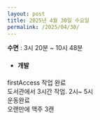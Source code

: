 ```yaml
---
layout: post
title: 2025년 4월 30일 수요일
permalink: /2025/04/30/
---
```

**수면** : 3시 20분 ~ 10시 48분<br/>
* #### 개발<br/>
firstAccess 작업 완료<br/>
도서관에서 3시간 작업. 2시~ 5시<br/>
운동완료<br/>
오랜만에 맥주 3캔